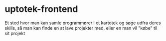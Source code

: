# uptotek-frontend
Et sted hvor man kan samle programmører i et kartotek og søge udfra deres skills, så man kan finde en at lave projekter med, eller en man vil "købe" til sit projekt
